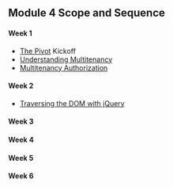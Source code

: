 ## Module 4 Scope and Sequence

#### Week 1

* [The Pivot](https://github.com/turingschool/lesson_plans/blob/master/ruby_03-professional_rails_applications/the_pivot.md) Kickoff
* [Understanding Multitenancy](https://github.com/turingschool/lesson_plans/blob/master/ruby_03-professional_rails_applications/understanding_multitenancy.md)
* [Multitenancy Authorization](https://github.com/turingschool/lesson_plans/blob/master/ruby_03-professional_rails_applications/understanding_multitenancy.md)

#### Week 2

* [Traversing the DOM with jQuery](jquery_dom_traversal_and_manipulation.md)

#### Week 3

#### Week 4

#### Week 5

#### Week 6
